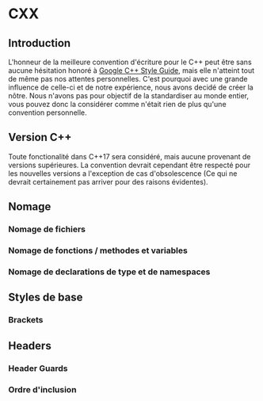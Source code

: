 # CXX
## Introduction

   L'honneur de la meilleure convention d'écriture pour le C++ peut être sans aucune hésitation honoré à <a href="https://google.github.io/styleguide/cppguide.html#General_Naming_Rules">Google C++ Style Guide</a>, mais elle n'atteint tout de même pas nos attentes personnelles. C'est pourquoi avec une grande influence de celle-ci et de notre expérience, nous avons decidé de créer la nôtre. Nous n'avons pas pour objectif de la standardiser au monde entier, vous pouvez donc la considérer comme n'était rien de plus qu'une convention personnelle.
   
## Version C++

   Toute fonctionalité dans C++17 sera considéré, mais aucune provenant de versions supérieures. La convention devrait cependant être respecté pour les nouvelles versions a l'exception de cas d'obsolescence (Ce qui ne devrait certainement pas arriver pour des raisons évidentes).

## Nomage

### Nomage de fichiers

### Nomage de fonctions / methodes et variables

### Nomage de declarations de type et de namespaces

## Styles de base

### Brackets

## Headers

### Header Guards

### Ordre d'inclusion 
